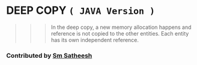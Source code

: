 # DEEP COPY `( JAVA Version )`

>>> In the deep copy, a new memory allocation happens and reference is not copied to the other entities. 
>>> Each entity has its own independent reference. 

### Contributed by [Sm Satheesh]( https://github.com/smsatheesh )